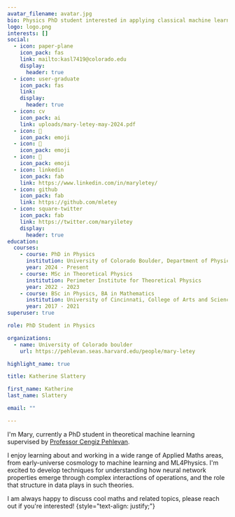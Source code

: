 ```yaml
---
avatar_filename: avatar.jpg
bio: Physics PhD student interested in applying classical machine learning techniques to study quantum systems
logo: logo.png
interests: []
social:
  - icon: paper-plane
    icon_pack: fas
    link: mailto:kasl7419@colorado.edu
    display:
      header: true
  - icon: user-graduate
    icon_pack: fas
    link: 
    display:
      header: true
  - icon: cv
    icon_pack: ai
    link: uploads/mary-letey-may-2024.pdf
  - icon: 🦦
    icon_pack: emoji
  - icon: 🦦
    icon_pack: emoji
  - icon: 🦦
    icon_pack: emoji
  - icon: linkedin
    icon_pack: fab
    link: https://www.linkedin.com/in/maryletey/
  - icon: github
    icon_pack: fab
    link: https://github.com/mletey
  - icon: square-twitter
    icon_pack: fab
    link: https://twitter.com/maryiletey
    display:
      header: true
education:
  courses:
    - course: PhD in Physics
      institution: University of Colorado Boulder, Department of Physics
      year: 2024 - Present
    - course: MSc in Theoretical Physics
      institution: Perimeter Institute for Theoretical Physics
      year: 2022 - 2023
    - course: BSc in Physics, BA in Mathematics
      institution: University of Cincinnati, College of Arts and Sciences
      year: 2017 - 2021
superuser: true

role: PhD Student in Physics

organizations:
  - name: University of Colorado boulder
    url: https://pehlevan.seas.harvard.edu/people/mary-letey

highlight_name: true

title: Katherine Slattery

first_name: Katherine
last_name: Slattery

email: ""

---
```

I'm Mary, currently a PhD student in theoretical machine learning supervised by [Professor Cengiz Pehlevan](https://pehlevan.seas.harvard.edu/people/cengiz-pehlevan).

I enjoy learning about and working in a wide range of Applied Maths areas, from early-universe cosmology to machine learning and ML4Physics. I'm excited to develop techniques for understanding how neural network properties emerge through complex interactions of operations, and the role that structure in data plays in such theories. 

I am always happy to discuss cool maths and related topics, please reach out if you're interested!
{style="text-align: justify;"}

